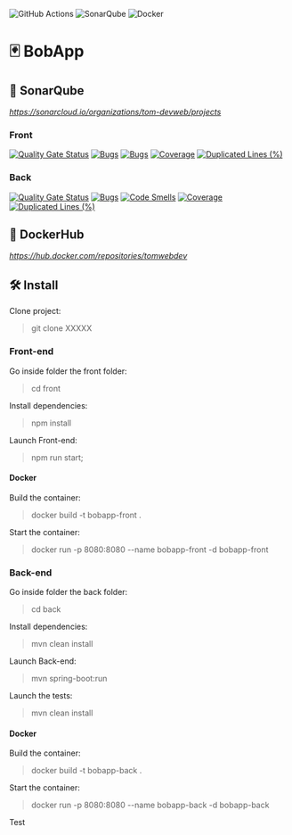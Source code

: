 ![GitHub Actions](https://img.shields.io/badge/github%20actions-%232671E5.svg?style=for-the-badge&logo=githubactions&logoColor=white)
![SonarQube](https://img.shields.io/badge/SonarQube-black?style=for-the-badge&logo=sonarqube&logoColor=4E9BCD)
![Docker](https://img.shields.io/badge/docker-%230db7ed.svg?style=for-the-badge&logo=docker&logoColor=white)

# 🃏 BobApp

## 🔎 SonarQube
_https://sonarcloud.io/organizations/tom-devweb/projects_

### Front

[![Quality Gate Status](https://sonarcloud.io/api/project_badges/measure?project=BobApp-Front&metric=alert_status)](https://sonarcloud.io/summary/new_code?id=BobApp-Front)
[![Bugs](https://sonarcloud.io/api/project_badges/measure?project=BobApp-Front&metric=bugs)](https://sonarcloud.io/summary/new_code?id=BobApp-Front)
[![Bugs](https://sonarcloud.io/api/project_badges/measure?project=BobApp-Front&metric=bugs)](https://sonarcloud.io/summary/new_code?id=BobApp-Front)
[![Coverage](https://sonarcloud.io/api/project_badges/measure?project=BobApp-Front&metric=coverage)](https://sonarcloud.io/summary/new_code?id=BobApp-Front)
[![Duplicated Lines (%)](https://sonarcloud.io/api/project_badges/measure?project=BobApp-Front&metric=duplicated_lines_density)](https://sonarcloud.io/summary/new_code?id=BobApp-Front)
### Back

[![Quality Gate Status](https://sonarcloud.io/api/project_badges/measure?project=BobApp-Back&metric=alert_status)](https://sonarcloud.io/summary/new_code?id=BobApp-Back)
[![Bugs](https://sonarcloud.io/api/project_badges/measure?project=BobApp-Back&metric=bugs)](https://sonarcloud.io/summary/new_code?id=BobApp-Back)
[![Code Smells](https://sonarcloud.io/api/project_badges/measure?project=BobApp-Back&metric=code_smells)](https://sonarcloud.io/summary/new_code?id=BobApp-Back)
[![Coverage](https://sonarcloud.io/api/project_badges/measure?project=BobApp-Back&metric=coverage)](https://sonarcloud.io/summary/new_code?id=BobApp-Back)
[![Duplicated Lines (%)](https://sonarcloud.io/api/project_badges/measure?project=BobApp-Back&metric=duplicated_lines_density)](https://sonarcloud.io/summary/new_code?id=BobApp-Back)

## 🐳 DockerHub

_https://hub.docker.com/repositories/tomwebdev_

## 🛠️ Install

Clone project:

> git clone XXXXX

### Front-end 

Go inside folder the front folder:

> cd front

Install dependencies:

> npm install

Launch Front-end:

> npm run start;

#### Docker

Build the container:

> docker build -t bobapp-front .  

Start the container:

> docker run -p 8080:8080 --name bobapp-front -d bobapp-front

### Back-end

Go inside folder the back folder:

> cd back

Install dependencies:

> mvn clean install

Launch Back-end:

>  mvn spring-boot:run

Launch the tests:

> mvn clean install

#### Docker

Build the container:

> docker build -t bobapp-back .  

Start the container:

> docker run -p 8080:8080 --name bobapp-back -d bobapp-back

Test

